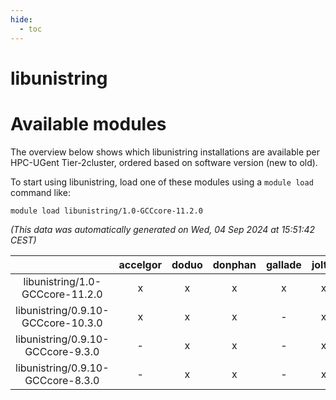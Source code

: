 ```yaml
---
hide:
  - toc
---
```


libunistring
============

# Available modules


The overview below shows which libunistring installations are available per HPC-UGent Tier-2cluster, ordered based on software version (new to old).

To start using libunistring, load one of these modules using a `module load` command like:

```shell
module load libunistring/1.0-GCCcore-11.2.0
```

*(This data was automatically generated on Wed, 04 Sep 2024 at 15:51:42 CEST)*  

| |accelgor|doduo|donphan|gallade|joltik|shinx|skitty|
| :---: | :---: | :---: | :---: | :---: | :---: | :---: | :---: |
|libunistring/1.0-GCCcore-11.2.0|x|x|x|x|x|-|x|
|libunistring/0.9.10-GCCcore-10.3.0|x|x|x|-|x|-|x|
|libunistring/0.9.10-GCCcore-9.3.0|-|x|x|-|x|-|x|
|libunistring/0.9.10-GCCcore-8.3.0|-|x|x|-|x|-|x|
